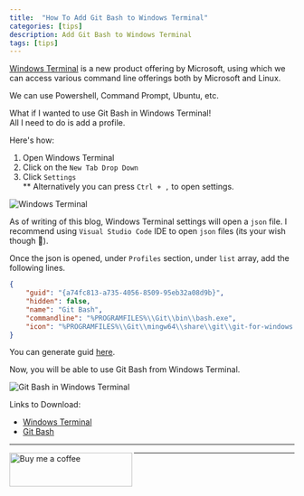 ```yaml
---
title:  "How To Add Git Bash to Windows Terminal" 
categories: [tips]
description: Add Git Bash to Windows Terminal
tags: [tips]
--- 
```


[Windows Terminal](https://docs.microsoft.com/en-us/windows/terminal/) is a new product offering by Microsoft, using which we can access various command line offerings both by Microsoft and Linux.

We can use Powershell, Command Prompt, Ubuntu, etc.

What if I wanted to use Git Bash in Windows Terminal!  
All I need to do is add a profile.

Here's how:

1. Open Windows Terminal
2. Click on the `New Tab Drop Down`
3. Click `Settings`  
** Alternatively you can press `Ctrl + ,` to open settings.

<p align="left">
<img src="{{ "/assets/img/WindowsTerminal1.jpg"  | relative_url }}" alt="Windows Terminal" align="middle"/>
</p>  

As of writing of this blog, Windows Terminal settings will open a `json` file. I recommend using `Visual Studio Code` IDE to open `json` files (its your wish though 🙂).

Once the json is opened, under `Profiles` section, under `list` array, add the following lines.

``` json
{
    "guid": "{a74fc813-a735-4056-8509-95eb32a08d9b}",
    "hidden": false,
    "name": "Git Bash",
    "commandline": "%PROGRAMFILES%\\Git\\bin\\bash.exe",
    "icon": "%PROGRAMFILES%\\Git\\mingw64\\share\\git\\git-for-windows.ico",
}
```

You can generate guid [here](https://www.guidgen.com/).

Now, you will be able to use Git Bash from Windows Terminal.

<p align="left">
<img src="{{ "/assets/img/WindowsTerminal2.jpg"  | relative_url }}" alt="Git Bash in Windows Terminal" align="middle"/>
</p>


Links to Download:  

* [Windows Terminal](https://www.microsoft.com/en-us/p/windows-terminal/9n0dx20hk701?activetab=pivot:overviewtab)  
* [Git Bash](https://git-scm.com/downloads)

--------------------------

<a align="left" href="https://www.buymeacoffee.com/ajalex" target="_blank">
<img src="{{ "/assets/img/Logos/buymeacoffee-blue.png"  | relative_url }}" alt="Buy me a coffee" align="left" style="height: 60px !important;width: 217px !important;"/>
</a>  

--------------------------
